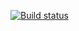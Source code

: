[![Build status](https://ci.appveyor.com/api/projects/status/k5gon5h9qovwp50h?svg=true)](https://ci.appveyor.com/project/r616on/portfolio-react)